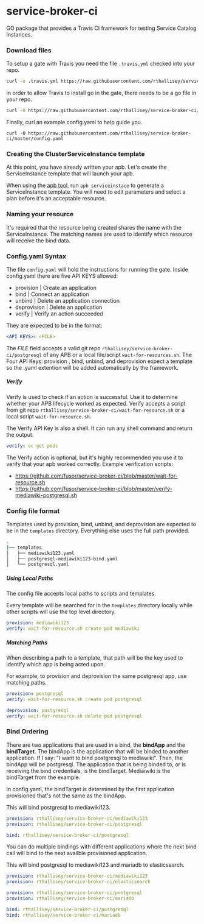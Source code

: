 # service-broker-ci
GO package that provides a Travis CI framework for testing Service Catalog
Instances.


### Download files
To setup a gate with Travis you need the file ```.travis.yml``` checked into
your repo.
```bash
curl -o .travis.yml https://raw.githubusercontent.com/rthallisey/service-broker-ci/master/travis.yml
```

In order to allow Travis to install go in the gate, there needs to be a go file
in your repo.
```bash
curl -O https://raw.githubusercontent.com/rthallisey/service-broker-ci/master/travis.go
```

Finally, curl an example config.yaml to help guide you.
```
curl -O https://raw.githubusercontent.com/rthallisey/service-broker-ci/master/config.yaml
```


### Creating the ClusterServiceInstance template
At this point, you have already written your apb. Let's create the
ServiceInstance template that will launch your apb.

When using the [apb tool](https://github.com/ansibleplaybookbundle/ansible-playbook-bundle), run
```apb serviceinstace``` to generate a ServiceInstance template. You will need
to edit parameters and select a plan before it's an acceptable resource.


### Naming your resource
It's required that the resource being created shares the name with the
ServiceInstance.  The matching names are used to identify which resource
will receive the bind data.


### Config.yaml Syntax
The file ```config.yaml``` will hold the instructions for running the gate.
Inside config.yaml there are five API KEYS allowed:
- provision     |  Create an application
- bind          |  Connect an application
- unbind        |  Delete an application connection
- deprovision   |  Delete an application
- verify        |  Verify an action succeeded

They are expected to be in the format:
```yaml
<API KEYS>: <FILE>
```

The _FILE_ field accepts a valid git repo ```rthallisey/service-broker-ci/postgresql```
of any APB or a local file/script ```wait-for-resources.sh```. The Four API
Keys: provision , bind, unbind, and deprovision expect a template so the .yaml
extention will be added automatically by the framework.


##### Verify
Verify is used to check if an action is successful.  Use it to determine whether
your APB lifecycle worked as expected.  Verify accepts a script from git repo
```rthallisey/service-broker-ci/wait-for-resource.sh``` or a local script
```wait-for-resource.sh```.

The Verify API Key is also a shell. It can run any shell command and return the
output.
```yaml
verify: oc get pods
```

The Verify action is optional, but it's highly recommended you use it to verify
that your apb worked correctly.
Example verification scripts:
 - https://github.com/fusor/service-broker-ci/blob/master/wait-for-resource.sh
 - https://github.com/fusor/service-broker-ci/blob/master/verify-mediawiki-postgresql.sh


### Config file format
Templates used by provision, bind, unbind, and deprovision are expected to be in
the ```templates``` directory. Everything else uses the full path provided.
```bash
.
|── templates
│   ├── mediawiki123.yaml
│   ├── postgresql-mediawiki123-bind.yaml
│   └── postgresql.yaml
```


##### Using Local Paths
The config file accepts local paths to scripts and templates.

Every template will be searched for in the ```templates``` directory locally
while other scripts will use the top level directory.
```yaml
provision: mediawiki123
verify: wait-for-resource.sh create pod mediawiki
```


##### Matching Paths
When describing a path to a template, that path will be the key used to identify
which app is being acted upon.

For example, to provision and deprovision the same postgresql app, use matching
paths.
```yaml
provision: postgresql
verify: wait-for-resource.sh create pod postgresql

deprovision: postgresql
verify: wait-for-resource.sh delete pod postgresql
```


### Bind Ordering
There are two applications that are used in a bind, the **bindApp** and the
**bindTarget**. The bindApp is the application that will be binded to another
application. If I say: "I want to bind postgresql to mediawiki". Then, the
bindApp will be postgresql. The application that is being binded to, or is
receiving the bind credentials, is the bindTarget. Mediaiwiki is the bindTarget
from the example.

In config.yaml, the bindTarget is determined by the first application
provisioned that's not the same as the bindApp.

This will bind postgresql to mediawiki123.
```yaml
provision: rthallisey/service-broker-ci/mediawiki123
provision: rthallisey/service-broker-ci/postgresql

bind: rthallisey/service-broker-ci/postgresql
```

You can do multiple bindings with different applications where the next bind
call will bind to the next availble provisioned application.

This will bind postgresql to mediawiki123 and mariadb to elasticsearch.
```yaml
provision: rthallisey/service-broker-ci/mediawiki123
provision: rthallisey/service-broker-ci/elasticsearch

provision: rthallisey/service-broker-ci/postgresql
provision: rthallisey/service-broker-ci/mariadb

bind: rthallisey/service-broker-ci/postgresql
bind: rthallisey/service-broker-ci/mariadb
```
